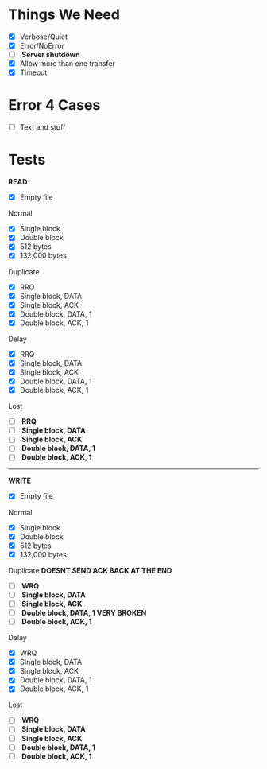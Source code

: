 # Things We Need
- [x] Verbose/Quiet
- [x] Error/NoError
- [ ] <b> Server shutdown </b>
- [x] Allow more than one transfer
- [x] Timeout

# Error 4 Cases
- [ ] Text and stuff

# Tests

<b> READ </b>
- [x] Empty file

Normal <br>
- [x] Single block
- [x] Double block
- [x] 512 bytes
- [x] 132,000 bytes

Duplicate <br>
- [x] RRQ
- [x] Single block, DATA
- [x] Single block, ACK
- [x] Double block, DATA, 1
- [x] Double block, ACK, 1

Delay <br>
- [x] RRQ
- [x] Single block, DATA
- [x] Single block, ACK
- [x] Double block, DATA, 1
- [x] Double block, ACK, 1

Lost <br>
- [ ] <b> RRQ </b>
- [ ] <b> Single block, DATA </b>
- [ ] <b> Single block, ACK </b>
- [ ] <b> Double block, DATA, 1 </b>
- [ ] <b> Double block, ACK, 1 </b>

<hr>

<b> WRITE </b>
- [x] Empty file

Normal <br>
- [x] Single block
- [x] Double block
- [x] 512 bytes 
- [x] 132,000 bytes

Duplicate <b>DOESNT SEND ACK BACK AT THE END</b><br>
- [ ] <b> WRQ </b>
- [ ] <b> Single block, DATA </b>
- [ ] <b> Single block, ACK </b>
- [ ] <b> Double block, DATA, 1  VERY BROKEN </b>
- [ ] <b> Double block, ACK, 1 </b>

Delay <br>
- [x] WRQ
- [x] Single block, DATA
- [x] Single block, ACK
- [x] Double block, DATA, 1
- [x] Double block, ACK, 1

Lost <br>
- [ ] <b> WRQ </b>
- [ ] <b> Single block, DATA </b>
- [ ] <b> Single block, ACK </b>
- [ ] <b> Double block, DATA, 1 </b>
- [ ] <b> Double block, ACK, 1 </b>
